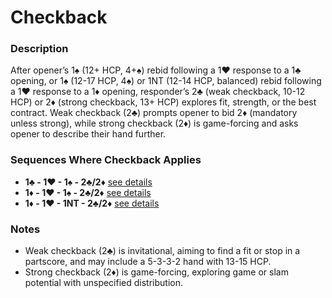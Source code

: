 # Checkback

### Description

After opener’s 1♠ (12+ HCP, 4+♠) rebid following a 1♥ response to a 1♣ opening, or 1♠ (12-17 HCP, 4♠) or 1NT (12-14 HCP, balanced) rebid following a 1♥ response to a 1♦ opening, responder’s 2♣ (weak checkback, 10-12 HCP) or 2♦ (strong checkback, 13+ HCP) explores fit, strength, or the best contract. Weak checkback (2♣) prompts opener to bid 2♦ (mandatory unless strong), while strong checkback (2♦) is game-forcing and asks opener to describe their hand further.

### Sequences Where Checkback Applies
- **1♣ - 1♥ - 1♠ - 2♣/2♦** [see details](../openings/one-club.md#responder-rebids-1c-1h-1s)
- **1♦ - 1♥ - 1♠ - 2♣/2♦** [see details](../openings/one-diamond.md#responder-rebids-1d-1h-1s)
- **1♦ - 1♥ - 1NT - 2♣/2♦** [see details](../openings/one-diamond.md#responder-rebids-1d-1h-1nt)

### Notes
- Weak checkback (2♣) is invitational, aiming to find a fit or stop in a partscore, and may include a 5-3-3-2 hand with 13-15 HCP.
- Strong checkback (2♦) is game-forcing, exploring game or slam potential with unspecified distribution.